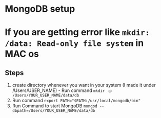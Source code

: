 # MongoDB setup

# If you are getting error like `mkdir: /data: Read-only file system` in MAC os

## Steps

  1. create directory whenever you want in your system (I made it under /Users/USER_NAME) - Run command `mkdir -p /Users/YOUR_USER_NAME/data/db`
  2. Run command `export PATH="$PATH:/usr/local/mongodb/bin"`
  3. Run Command to start MongoDB `mongod --dbpath=/Users/YOUR_USER_NAME/data/db`
